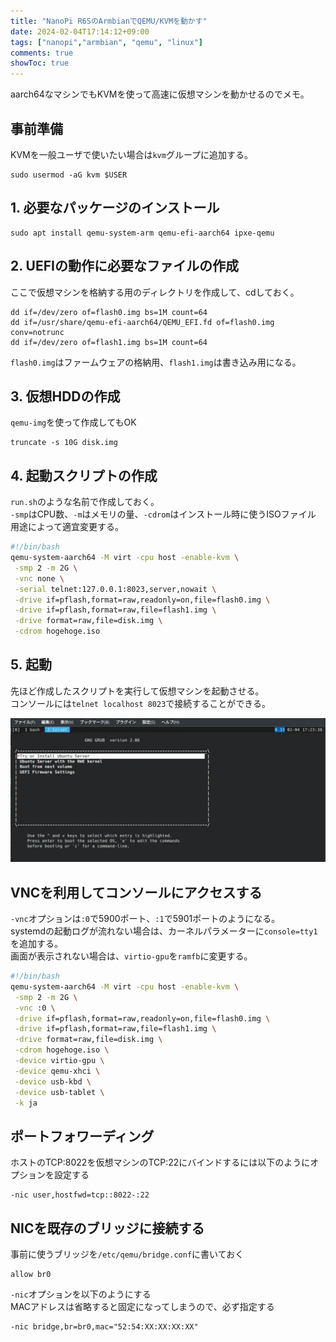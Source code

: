 ```yaml
---
title: "NanoPi R6SのArmbianでQEMU/KVMを動かす"
date: 2024-02-04T17:14:12+09:00
tags: ["nanopi","armbian", "qemu", "linux"]
comments: true
showToc: true
---
```

aarch64なマシンでもKVMを使って高速に仮想マシンを動かせるのでメモ。

## 事前準備
KVMを一般ユーザで使いたい場合は`kvm`グループに追加する。
```
sudo usermod -aG kvm $USER
```

## 1. 必要なパッケージのインストール
```
sudo apt install qemu-system-arm qemu-efi-aarch64 ipxe-qemu
```

## 2. UEFIの動作に必要なファイルの作成
ここで仮想マシンを格納する用のディレクトリを作成して、cdしておく。
```
dd if=/dev/zero of=flash0.img bs=1M count=64
dd if=/usr/share/qemu-efi-aarch64/QEMU_EFI.fd of=flash0.img conv=notrunc
dd if=/dev/zero of=flash1.img bs=1M count=64
```

`flash0.img`はファームウェアの格納用、`flash1.img`は書き込み用になる。

## 3. 仮想HDDの作成
`qemu-img`を使って作成してもOK
```
truncate -s 10G disk.img
```

## 4. 起動スクリプトの作成
`run.sh`のような名前で作成しておく。  
`-smp`はCPU数、`-m`はメモリの量、`-cdrom`はインストール時に使うISOファイル  
用途によって適宜変更する。

```bash
#!/bin/bash
qemu-system-aarch64 -M virt -cpu host -enable-kvm \
 -smp 2 -m 2G \
 -vnc none \
 -serial telnet:127.0.0.1:8023,server,nowait \
 -drive if=pflash,format=raw,readonly=on,file=flash0.img \
 -drive if=pflash,format=raw,file=flash1.img \
 -drive format=raw,file=disk.img \
 -cdrom hogehoge.iso
```

## 5. 起動
先ほど作成したスクリプトを実行して仮想マシンを起動させる。  
コンソールには`telnet localhost 8023`で接続することができる。

![vm console](console.webp)

## VNCを利用してコンソールにアクセスする
`-vnc`オプションは`:0`で5900ポート、`:1`で5901ポートのようになる。  
systemdの起動ログが流れない場合は、カーネルパラメーターに`console=tty1`を追加する。  
画面が表示されない場合は、`virtio-gpu`を`ramfb`に変更する。

```bash
#!/bin/bash
qemu-system-aarch64 -M virt -cpu host -enable-kvm \
 -smp 2 -m 2G \
 -vnc :0 \
 -drive if=pflash,format=raw,readonly=on,file=flash0.img \
 -drive if=pflash,format=raw,file=flash1.img \
 -drive format=raw,file=disk.img \
 -cdrom hogehoge.iso \
 -device virtio-gpu \
 -device qemu-xhci \
 -device usb-kbd \
 -device usb-tablet \
 -k ja
 ```

## ポートフォワーディング
ホストのTCP:8022を仮想マシンのTCP:22にバインドするには以下のようにオプションを設定する

```
-nic user,hostfwd=tcp::8022-:22
```

## NICを既存のブリッジに接続する
事前に使うブリッジを`/etc/qemu/bridge.conf`に書いておく
```
allow br0
```

`-nic`オプションを以下のようにする  
MACアドレスは省略すると固定になってしまうので、必ず指定する
```
-nic bridge,br=br0,mac="52:54:XX:XX:XX:XX"
```
